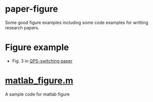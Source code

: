 # paper-figure
Some good figure examples including some code examples for writting research papers. 


# Figure example
- Fig. 3 in  [QPS-switching paper](http://delivery.acm.org/10.1145/3090000/3084440/a2-gong.pdf?ip=137.189.98.12&id=3084440&acc=ACTIVE%20SERVICE&key=CDD1E79C27AC4E65%2E63D3CA449C1BD759%2E4D4702B0C3E38B35%2E4D4702B0C3E38B35&CFID=796109969&CFTOKEN=42685073&__acm__=1502422727_f2f93917d783c5bdd47a6fd5d79a1eec)


# [matlab_figure.m](matlab_figure.m)
A sample code for matlab figure


